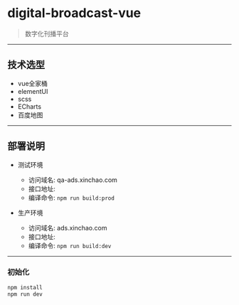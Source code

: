 # digital-broadcast-vue

> 数字化刊播平台

---

## 技术选型
  * vue全家桶
  * elementUI
  * scss
  * ECharts
  * 百度地图

---

## 部署说明

* 测试环境

  + 访问域名: qa-ads.xinchao.com
  + 接口地址: 
  + 编译命令: `npm run build:prod`

* 生产环境

  + 访问域名: ads.xinchao.com
  + 接口地址: 
  + 编译命令: `npm run build:dev`

---

### 初始化

``` bash
npm install
npm run dev
```